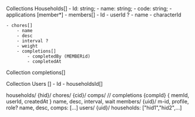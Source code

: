 Collections
Households[]
    - Id: string;
    - name: string;
    - code: string;
    - applications [member*]
    - members[]
        - Id
        - userId ?
        - name
        - characterId

    - chores[]
        - name 
        - desc
        - interval ?
        - weight
        - completions[]
            - completedBy (MEMBERid)
            - completedAt

Collection
completions[]

Collection
Users []
    - Id
    - householdsId[]

households/
  {hid}/
    chores/
      {cid}/
        comps/              // completions
          {compId} {
            memId, userId, createdAt
          }
        name, desc, interval, wait
    members/
      {uid}/
        m-id, profile, role?
    name, desc, comps: [...]
users/
  {uid}/
    households: ["hid1","hid2",...]
